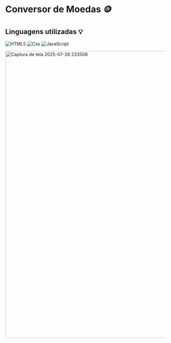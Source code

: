 <h1>Conversor de Moedas 🪙</h1>

<h2>Linguagens utilizadas 💡</h2>

![HTML5](https://img.shields.io/badge/html5-%23E34F26.svg?style=for-the-badge&logo=html5&logoColor=white)
![Css](https://img.shields.io/badge/CSS-663399.svg?style=for-the-badge&logo=CSS&logoColor=white)
![JavaScript](https://img.shields.io/badge/javascript-%23323330.svg?style=for-the-badge&logo=javascript&logoColor=%23F7DF1E)

<img width="1912" height="901" alt="Captura de tela 2025-07-28 233508" src="https://github.com/user-attachments/assets/b7fde80f-e5c4-409d-8b27-a8836b3bb3d9" />
